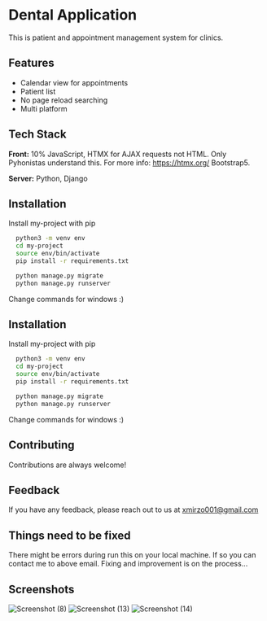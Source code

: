 
# Dental Application

This is patient and appointment management system for clinics.

## Features

- Calendar view for appointments
- Patient list
- No page reload searching 
- Multi platform




## Tech Stack

**Front:** 10% JavaScript, HTMX for AJAX requests not HTML. Only Pyhonistas understand this. For more info: https://htmx.org/
Bootstrap5.

**Server:** Python, Django



## Installation

Install my-project with pip

```bash
  python3 -m venv env
  cd my-project
  source env/bin/activate
  pip install -r requirements.txt
```

```bash
  python manage.py migrate
  python manage.py runserver
```
Change commands for windows :)
    
## Installation

Install my-project with pip

```bash
  python3 -m venv env
  cd my-project
  source env/bin/activate
  pip install -r requirements.txt
```

```bash
  python manage.py migrate
  python manage.py runserver
```
Change commands for windows :)
    
## Contributing

Contributions are always welcome!




## Feedback

If you have any feedback, please reach out to us at xmirzo001@gmail.com


## Things need to be fixed

There might be errors during run this on your local machine. If so you can contact me to above email.
Fixing and improvement is on the process...

## Screenshots

![Screenshot (8)](https://user-images.githubusercontent.com/60997768/199947490-3a5c7030-9d00-4bea-8049-0fb86bb1d5a4.png)
![Screenshot (13)](https://user-images.githubusercontent.com/60997768/199947577-c3acd05f-1e98-4ad4-b977-476958d1ad8e.png)
![Screenshot (14)](https://user-images.githubusercontent.com/60997768/199948057-0116e05a-5814-49c6-8d1e-285366dcbe40.png)

